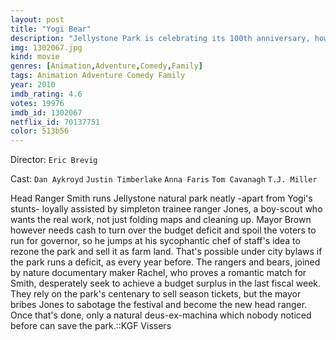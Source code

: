 ```yaml
---
layout: post
title: "Yogi Bear"
description: "Jellystone Park is celebrating its 100th anniversary, however it may be for the last time, because attendance is down and Mayor Brown wants to close the park and sell the land. If the park is closed, Yogi Bear and Boo Boo will lose their home. They join forces with Ranger Smith to save Jellystone from closing forever. Yogi must really prove in this endeavor that he is smarter than the average bear..."
img: 1302067.jpg
kind: movie
genres: [Animation,Adventure,Comedy,Family]
tags: Animation Adventure Comedy Family 
year: 2010
imdb_rating: 4.6
votes: 19976
imdb_id: 1302067
netflix_id: 70137751
color: 513b56
---
```

Director: `Eric Brevig`  

Cast: `Dan Aykroyd` `Justin Timberlake` `Anna Faris` `Tom Cavanagh` `T.J. Miller` 

Head Ranger Smith runs Jellystone natural park neatly -apart from Yogi's stunts- loyally assisted by simpleton trainee ranger Jones, a boy-scout who wants the real work, not just folding maps and cleaning up. Mayor Brown however needs cash to turn over the budget deficit and spoil the voters to run for governor, so he jumps at his sycophantic chef of staff's idea to rezone the park and sell it as farm land. That's possible under city bylaws if the park runs a deficit, as every year before. The rangers and bears, joined by nature documentary maker Rachel, who proves a romantic match for Smith, desperately seek to achieve a budget surplus in the last fiscal week. They rely on the park's centenary to sell season tickets, but the mayor bribes Jones to sabotage the festival and become the new head ranger. Once that's done, only a natural deus-ex-machina which nobody noticed before can save the park.::KGF Vissers